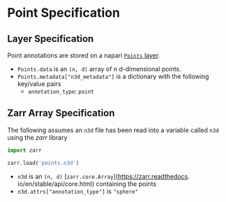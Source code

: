 # Point Specification

## Layer Specification
Point annotations are stored on a napari 
[`Points` layer](https://napari.org/stable/howtos/layers/points.html).

- `Points.data` is an `(n, d)` array of n d-dimensional points.
- `Points.metadata["n3d_metadata"]` is a dictionary with the following 
  key/value pairs
   - `annotation_type`: `point`



## Zarr Array Specification
The following assumes an `n3d` file has been read into a variable called 
`n3d` using the *zarr* library

```python
import zarr

zarr.load('points.n3d')
```

- `n3d` is an `(n, d)` [`zarr.core.Array`](https://zarr.readthedocs.
  io/en/stable/api/core.html) containing the points
- `n3d.attrs["annotation_type"]` is `"sphere"`


